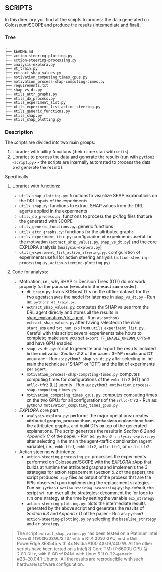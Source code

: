 ## SCRIPTS

In this directory you find all the scripts to process the data generated on Colosseum/SCOPE and produce the results (intermediate and final).

### Tree

``` 
.
├── README.md
├── action-steering-plotting.py
├── action-steering-processing.py
├── analysis-explora.py
├── dt_train.py
├── extract_shap_values.py
├── motivation_computing_times_gpus.py
├── motivation_process-shap-computing-times.py
├── requirements.txt
├── shap_vs_dt.py
├── utils_attr_graphs.py
├── utils_db_process.py
├── utils_experiment_list.py
├── utils_experiment_list_action_steering.py
├── utils_generic_functions.py
├── utils_shap.py
└── utils_shap_plotting.py

```

### Description

The scripts are divided into two main groups:
1. Libraries with utility functions (their name start with `utils`).
1. Libraries to process the data and generate the results (run with `python3 <script.py>` - the scripts are internally automated to process the data and generate the results).

Specifically:

1. Libraries with functions:

	  - `utils_shap_plotting.py`: functions to visualize SHAP explanations on the DRL inputs of the experiments
	  - `utils_shap.py`: functions to extract SHAP values from the DRL agents applied in the experiments
	  - `utils_db_process.py`: functions to process the pkl/log files that are the generated with SCOPE
	  - `utils_generic_functions.py`: generic functions
	  - `utils_attr_graphs.py`: functions for the attributed graphs
	  - `utils_experiment_list.py`: configuration of experiments useful for the motivation (`extract_shap_values.py`, `shap_vs_dt.py`) and the core EXPLORA analysis (`analysis-explora.py`)
	  - `utils_experiment_list_action_steering.py`: configuration of experiments useful for action steering analysis (`action-steering-processing.py`, `action-steering-plotting.py`)
  
2. Code for analysis:
	  - Motivation, i.e., why SHAP or Decision Trees (DTs) do not work properly for the purpose (execute in the exact same order):
	    - `dt_train.py`: trains XGBoost DTs on the offline dataset for the two agents; saves the model for later use in `shap_vs_dt.py` - Run as: `python3 dt_train.py`.
	    - `extract_shap_values.py`: computes the SHAP values from the DRL agent directly and stores all the results in [shap_explanations/drl_agent](shap_explanations/drl_agent) - Run as: `python3 extract_shap_values.py` after having selected in the main `start_exp` and `tot_num_exp` from `utils_experiment_list.py`. - Careful with this script: several experiments take hours to complete; make sure you set `export TF_ENABLE_ONEDNN_OPTS=0` and have GPU enabled
	    - `shap_vs_dt.py`: script to generate and export the results included in the motivation *Section 3.2* of the paper: SHAP results and DT accuracy - Run as: `python3 shap_vs_dt.py` after selecting in the main the technique ("SHAP" or "DT") and the list of experiments per agent.
	    - `motivation_process-shap-computing-times.py`: computes computing times for configurations of the `embb-tfr2` (HT) and `urllc-tfr2` (LL) agents - Run as: `python3 motivation_process-shap-computing-times.py`.
	    - `motivation_computing_times_gpus.py`: computes computing times on the two GPUs for all configurations of the `urllc-tfr2` - Run as: `python3 motivation_computing_times_gpus.py`.
	  - *EXPLORA* core part:
	    - `analysis-explora.py`: performs the major operations: creates attributed graphs, process them, synthesizes explanations from the attributed graphs, and build DTs on top of the generated explanations. The script generates the results in *Section 6.2* and *Appendix C* of the paper. - Run as: `python3 analysis-explora.py` after selecting in the main the agent-traffic combination (agent variable), i.e., `embb-tfr1`, `embb-tfr2`, `urllc-tfr1`, or `urllc-tfr2`.
	  - Action steering with intents:
	    - `action-steering-processing.py`: processes the experiments performed on Colosseum/SCOPE with the *EXPLORA* xApp that builds at runtime the attributed graphs and implements the 3 strategies for action replacement (Section 5.2 of the paper); the script produces `.npy` files as output of the process that are the KPIs observed upon implementing the replacement strategies - Run as: `python3 action-steering-processing.py`; by default, the script will run over all the strategies: decomment the for loop to run one strategy at the time by setting the variable `exp_strategy`
	    - `action-steering-plotting.py`: plots the intermediate results generated by the above script and generates the results of *Section 6.3* and *Appendix D* of the paper - Run as: `python3 action-steering-plotting.py` by selecting the `baseline_strategy` and `ar_strategy`


> The script `extract_shap_values.py` has been tested on a Platinum Intel Core i9 11900K/32GB/2TB/ with a RTX 3090 GPU, and a Dell PowerEdge XE8545 with 4x Nvidia A100 40 GB/400 W.
> All the other scripts have been tested on a Intel(R) Core(TM) i7-6600U CPU @ 2.60 GHz, with 8 GB of RAM, with Linux 5.11.0-22-generic #23~20.04.1-Ubuntu. All the results are reproducibile with such hardware/software configuration.
